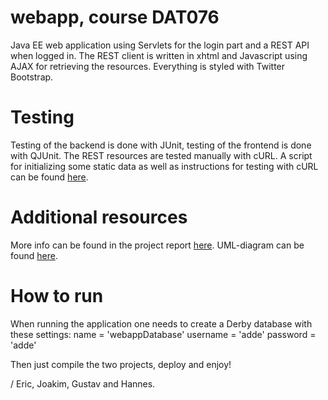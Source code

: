 webapp, course DAT076
=======

Java EE web application using Servlets for the login part and a REST API when logged in. 
The REST client is written in xhtml and Javascript using AJAX for retrieving the resources.
Everything is styled with Twitter Bootstrap. 



Testing
=======

Testing of the backend is done with JUnit, testing of the frontend is done with QJUnit. 
The REST resources are tested manually with cURL. A script for initializing some static data as well
as instructions for testing with cURL can be found [here](../../).



Additional resources
=======

More info can be found in the project report [here](../../).
UML-diagram can be found [here](../../wiki/UML-diagram).



How to run
=======

When running the application one needs to create a Derby database with these settings:
name = 'webappDatabase'
username = 'adde'
password = 'adde'

Then just compile the two projects, deploy and enjoy!


/ Eric, Joakim, Gustav and Hannes. 

